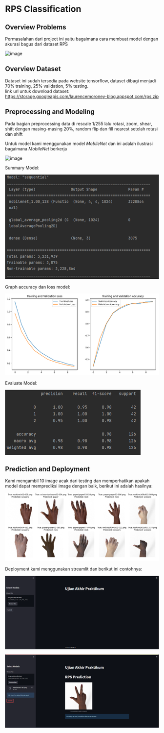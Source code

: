 # RPS Classification

## Overview Problems
Permasalahan dari project ini yaitu bagaimana cara membuat model dengan akurasi bagus dari dataset RPS

![image](https://storage.googleapis.com/tfds-data/visualization/fig/rock_paper_scissors-3.0.0.png)

## Overview Dataset
Dataset ini sudah tersedia pada website tensorflow, dataset dibagi menjadi 70% training, 25% validation, 5% testing.<br>link url untuk download dataset: https://storage.googleapis.com/laurencemoroney-blog.appspot.com/rps.zip

## Preprocessing and Modeling
Pada bagian preprocessing data di rescale 1/255 lalu rotasi, zoom, shear, shift dengan masing-masing 20%, random flip dan fill nearest setelah rotasi dan shift

Untuk model kami menggunakan model _MobileNet_ dan ini adalah ilustrasi bagaimana _MobileNet_ berkerja

![image](https://www.researchgate.net/publication/348830807/figure/fig1/AS:1022398732185600@1620770261147/Schematic-diagram-of-the-MobileNet-SSD-network-model-structure.jpg)

Summary Model:

![image](summary.png)

Graph accuracy dan loss model:

![image](graph.png)

Evaluate Model:

![image](result.png)

## Prediction and Deployment

Kami mengambil 10 image acak dari testing dan memperhatikan apakah model dapat memprediksi image dengan baik, berikut ini adalah hasilnya:

![image](predict.png)

Deployment kami menggunakan streamlit dan berikut ini contohnya:

![image](deploy-1.png)

![image](deploy-2.png)